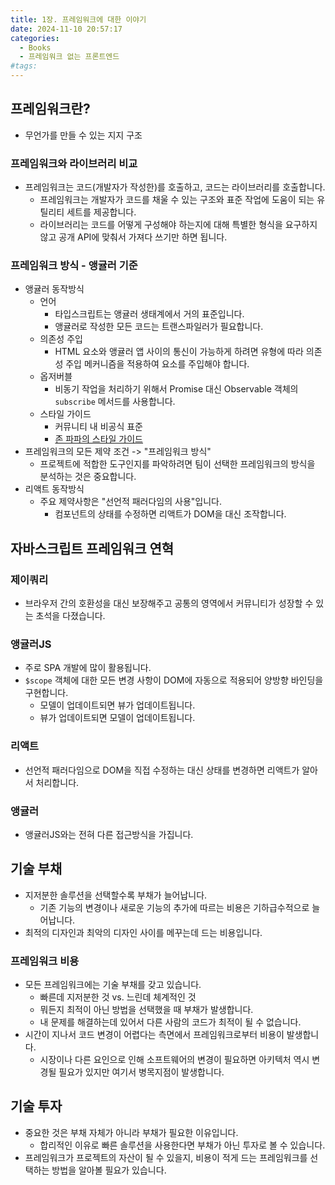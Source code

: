 ```yaml
---
title: 1장. 프레임워크에 대한 이야기
date: 2024-11-10 20:57:17
categories:
  - Books
  - 프레임워크 없는 프론트엔드
#tags:
---
```

## 프레임워크란?

- 무언가를 만들 수 있는 지지 구조
### 프레임워크와 라이브러리 비교

- 프레임워크는 코드(개발자가 작성한)를 호출하고, 코드는 라이브러리를 호출합니다.
  - 프레임워크는 개발자가 코드를 채울 수 있는 구조와 표준 작업에 도움이 되는 유틸리티 세트를 제공합니다.
  - 라이브러리는 코드를 어떻게 구성해야 하는지에 대해 특별한 형식을 요구하지 않고 공개 API에 맞춰서 가져다 쓰기만 하면 됩니다.
### 프레임워크 방식 - 앵귤러 기준

- 앵귤러 동작방식
  - 언어
    - 타입스크립트는 앵귤러 생태계에서 거의 표준입니다.
    - 앵귤러로 작성한 모든 코드는 트랜스파일러가 필요합니다.
  - 의존성 주입
    - HTML 요소와 앵귤러 앱 사이의 통신이 가능하게 하려면 유형에 따라 의존성 주입 메커니즘을 적용하여 요소를 주입해야 합니다.
  - 옵저버블
    - 비동기 작업을 처리하기 위해서 Promise 대신 Observable 객체의 `subscribe` 메서드를 사용합니다.
  - 스타일 가이드
    - 커뮤니티 내 비공식 표준
    - [존 파파의 스타일 가이드](https://github.com/johnpapa/angular-styleguide/tree/master/a1)
- 프레임워크의 모든 제약 조건 -> "프레임워크 방식"
  - 프로젝트에 적합한 도구인지를 파악하려면 팀이 선택한 프레임워크의 방식을 분석하는 것은 중요합니다.
- 리액트 동작방식
  - 주요 제약사항은 "선언적 패러다임의 사용"입니다.
    - 컴포넌트의 상태를 수정하면 리액트가 DOM을 대신 조작합니다.

## 자바스크립트 프레임워크 연혁

### 제이쿼리

- 브라우저 간의 호환성을 대신 보장해주고 공통의 영역에서 커뮤니티가 성장할 수 있는 초석을 다졌습니다.

### 앵귤러JS

- 주로 SPA 개발에 많이 활용됩니다.
- `$scope` 객체에 대한 모든 변경 사항이 DOM에 자동으로 적용되어 양방향 바인딩을 구현합니다.
  - 모델이 업데이트되면 뷰가 업데이트됩니다.
  - 뷰가 업데이트되면 모델이 업데이트됩니다.

### 리액트

- 선언적 패러다임으로 DOM을 직접 수정하는 대신 상태를 변경하면 리액트가 알아서 처리합니다.

### 앵귤러

- 앵귤러JS와는 전혀 다른 접근방식을 가집니다.

## 기술 부채

- 지저분한 솔루션을 선택할수록 부채가 늘어납니다.
  - 기존 기능의 변경이나 새로운 기능의 추가에 따르는 비용은 기하급수적으로 늘어납니다.
- 최적의 디자인과 최악의 디자인 사이를 메꾸는데 드는 비용입니다.

### 프레임워크 비용

- 모든 프레임워크에는 기술 부채를 갖고 있습니다.
  - 빠른데 지저분한 것 vs. 느린데 체계적인 것
  - 뭐든지 최적이 아닌 방법을 선택했을 때 부채가 발생합니다.
  - 내 문제를 해결하는데 있어서 다른 사람의 코드가 최적이 될 수 없습니다.
- 시간이 지나서 코드 변경이 어렵다는 측면에서 프레임워크로부터 비용이 발생합니다.
  - 시장이나 다른 요인으로 인해 소프트웨어의 변경이 필요하면 아키텍처 역시 변경될 필요가 있지만 여기서 병목지점이 발생합니다.

## 기술 투자

- 중요한 것은 부채 자체가 아니라 부채가 필요한 이유입니다.
  - 합리적인 이유로 빠른 솔루션을 사용한다면 부채가 아닌 투자로 볼 수 있습니다.
- 프레임워크가 프로젝트의 자산이 될 수 있을지, 비용이 적게 드는 프레임워크를 선택하는 방법을 알아볼 필요가 있습니다.